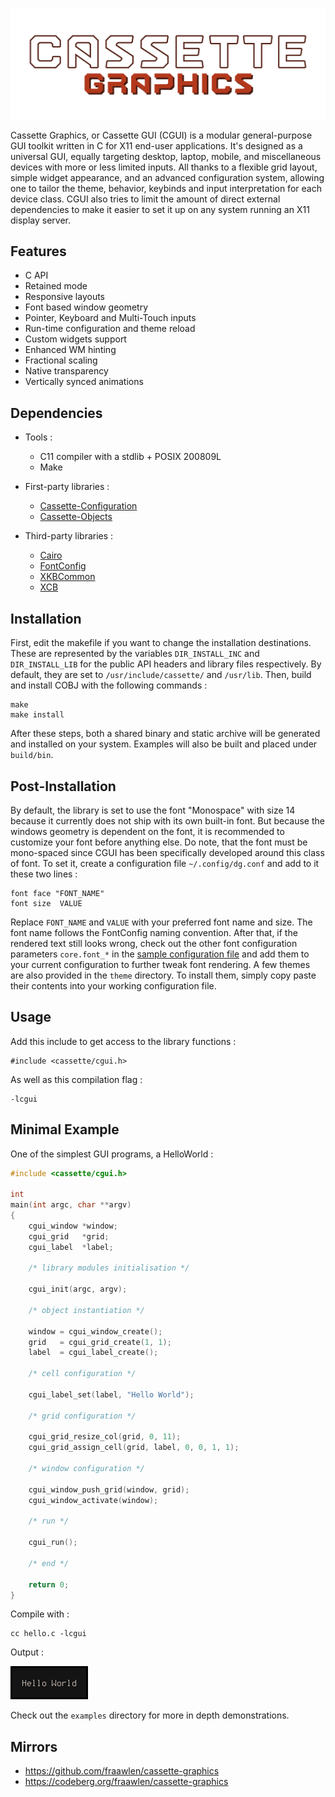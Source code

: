 <p align=center><img src="banner.svg"></p>

Cassette Graphics, or Cassette GUI (CGUI) is a modular general-purpose GUI toolkit written in C for X11 end-user applications. It's designed as a universal GUI, equally targeting desktop, laptop, mobile, and miscellaneous devices with more or less limited inputs. All thanks to a flexible grid layout, simple widget appearance, and an advanced configuration system, allowing one to tailor the theme, behavior, keybinds and input interpretation for each device class. CGUI also tries to limit the amount of direct external dependencies to make it easier to set it up on any system running an X11 display server.

Features
--------

- C API
- Retained mode
- Responsive layouts
- Font based window geometry
- Pointer, Keyboard and Multi-Touch inputs
- Run-time configuration and theme reload
- Custom widgets support
- Enhanced WM hinting
- Fractional scaling
- Native transparency
- Vertically synced animations

Dependencies
------------

- Tools :

	- C11 compiler with a stdlib + POSIX 200809L
	- Make

- First-party libraries :

	- [Cassette-Configuration](/../../../../fraawlen/cassette-configuration)
	- [Cassette-Objects](/../../../../fraawlen/cassette-objects)

- Third-party libraries :

	- [Cairo](https://cgit.freedesktop.org/cairo/)
	- [FontConfig](https://gitlab.freedesktop.org/fontconfig/fontconfig)
	- [XKBCommon](https://github.com/xkbcommon/libxkbcommon)
	- [XCB](https://gitlab.freedesktop.org/xorg/lib/libxcb)

Installation
------------

First, edit the makefile if you want to change the installation destinations. These are represented by the variables `DIR_INSTALL_INC` and `DIR_INSTALL_LIB` for the public API headers and library files respectively. By default, they are set to `/usr/include/cassette/` and `/usr/lib`.
Then, build and install COBJ with the following commands :

```
make
make install
```

After these steps, both a shared binary and static archive will be generated and installed on your system. Examples will also be built and placed under `build/bin`.

Post-Installation
-----------------

By default, the library is set to use the font "Monospace" with size 14 because it currently does not ship with its own built-in font. But because the windows geometry is dependent on the font, it is recommended to customize your font before anything else. Do note, that the font must be mono-spaced since CGUI has been specifically developed around this class of font. To set it, create a configuration file `~/.config/dg.conf` and add to it these two lines :

```
font face "FONT_NAME"
font size  VALUE
```

Replace `FONT_NAME` and `VALUE` with your preferred font name and size. The font name follows the FontConfig naming convention. After that, if the rendered text still looks wrong, check out the other font configuration parameters `core.font_*` in the [sample configuration file](dg.conf) and add them to your current configuration to further tweak font rendering. A few themes are also provided in the `theme` directory. To install them, simply copy paste their contents into your working configuration file.

Usage
-----

Add this include to get access to the library functions :

```
#include <cassette/cgui.h>
```

As well as this compilation flag :

```
-lcgui
```

Minimal Example
---------------

One of the simplest GUI programs, a HelloWorld :

```c
#include <cassette/cgui.h>

int
main(int argc, char **argv)
{
	cgui_window *window;
	cgui_grid   *grid;
	cgui_label  *label;

	/* library modules initialisation */

	cgui_init(argc, argv);

	/* object instantiation */

	window = cgui_window_create();
	grid   = cgui_grid_create(1, 1);
	label  = cgui_label_create();

	/* cell configuration */

	cgui_label_set(label, "Hello World");
	
	/* grid configuration */

	cgui_grid_resize_col(grid, 0, 11);
	cgui_grid_assign_cell(grid, label, 0, 0, 1, 1);
	
	/* window configuration */

	cgui_window_push_grid(window, grid);
	cgui_window_activate(window);

	/* run */

	cgui_run();

	/* end */

	return 0;
}
```

Compile with :

```
cc hello.c -lcgui
```

Output :

![hello world output](./extras/hello.png)

Check out the `examples` directory for more in depth demonstrations.

Mirrors
-------

- https://github.com/fraawlen/cassette-graphics
- https://codeberg.org/fraawlen/cassette-graphics
